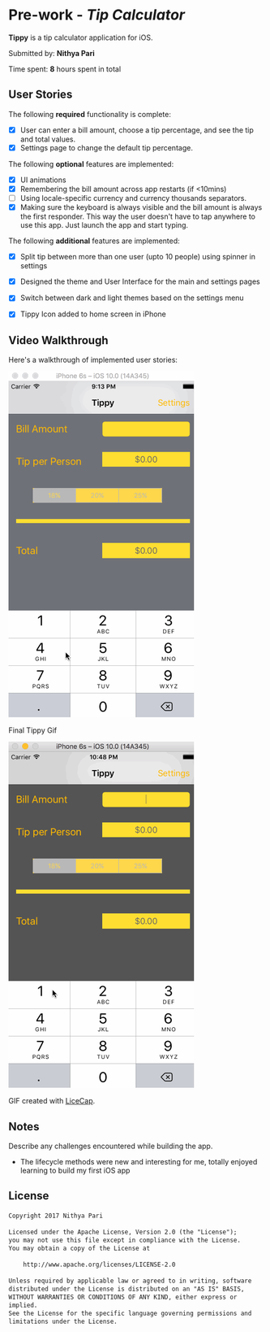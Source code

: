 # Pre-work - *Tip Calculator*

**Tippy** is a tip calculator application for iOS.

Submitted by: **Nithya Pari**

Time spent: **8** hours spent in total

## User Stories

The following **required** functionality is complete:

* [x] User can enter a bill amount, choose a tip percentage, and see the tip and total values.
* [x] Settings page to change the default tip percentage.

The following **optional** features are implemented:
* [x] UI animations
* [x] Remembering the bill amount across app restarts (if <10mins)
* [ ] Using locale-specific currency and currency thousands separators.
* [x] Making sure the keyboard is always visible and the bill amount is always the first responder. This way the user doesn't have to tap anywhere to use this app. Just launch the app and start typing.

The following **additional** features are implemented:

- [x] Split tip between more than one user (upto 10 people) using spinner in settings
- [x] Designed the theme and User Interface for the main and settings pages
- [x] Switch between dark and light themes based on the settings menu
- [x] Tippy Icon added to home screen in iPhone


## Video Walkthrough 

Here's a walkthrough of implemented user stories:

<img src='https://github.com/npari/TipCalculator/blob/master/Tippy.gif' title='Tippy Video Walkthrough' width='' alt='Nithya Pari Tippy Video Walkthrough' />

Final Tippy Gif

<img src='https://github.com/npari/TipCalculator/blob/master/TippyFinal.gif' title='Tippy Final Video Walkthrough'>

GIF created with [LiceCap](http://www.cockos.com/licecap/).

## Notes

Describe any challenges encountered while building the app.
* The lifecycle methods were new and interesting for me, totally enjoyed learning to build my first iOS app

## License

    Copyright 2017 Nithya Pari

    Licensed under the Apache License, Version 2.0 (the "License");
    you may not use this file except in compliance with the License.
    You may obtain a copy of the License at

        http://www.apache.org/licenses/LICENSE-2.0

    Unless required by applicable law or agreed to in writing, software
    distributed under the License is distributed on an "AS IS" BASIS,
    WITHOUT WARRANTIES OR CONDITIONS OF ANY KIND, either express or implied.
    See the License for the specific language governing permissions and
    limitations under the License.
